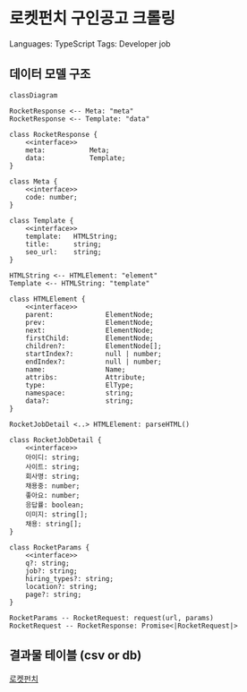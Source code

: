 # 로켓펀치 구인공고 크롤링

Languages: TypeScript
Tags: Developer job

## 데이터 모델 구조

```mermaid
classDiagram

RocketResponse <-- Meta: "meta"
RocketResponse <-- Template: "data"

class RocketResponse {
    <<interface>>
    meta:           Meta;
    data:           Template;
}

class Meta {
    <<interface>>
    code: number;
}

class Template {
    <<interface>>
    template:   HTMLString;
    title:      string;
    seo_url:    string;
}

HTMLString <-- HTMLElement: "element"
Template <-- HTMLString: "template"

class HTMLElement {
    <<interface>>
    parent:             ElementNode;
    prev:               ElementNode;
    next:               ElementNode;
    firstChild:         ElementNode;
    children?:          ElementNode[];
    startIndex?:        null | number;
    endIndex?:          null | number;
    name:               Name;
    attribs:            Attribute;
    type:               ElType;
    namespace:          string;
    data?:              string;
}

RocketJobDetail <..> HTMLElement: parseHTML()

class RocketJobDetail {
    <<interface>>
    아이디: string;
    사이트: string;
    회사명: string;
    채용중: number;
    좋아요: number;
    응답률: boolean;
    이미지: string[];
    채용: string[];
}

class RocketParams {
    <<interface>>
    q?: string;
    job?: string;
    hiring_types?: string;
    location?: string;
    page?: string;
}

RocketParams -- RocketRequest: request(url, params)
RocketRequest -- RocketResponse: Promise<|RocketRequest|>
```

## 결과물 테이블 (csv or db)

[로켓펀치](https://github.com/AndrewDongminYoo/Serverless-Framework-Crawlers/blob/main/docs/크롤링%20스크래핑%20자동화테스트/완료된%20크롤링%20프로젝트/로켓펀치%20구인공고%20크롤링/로켓펀치.csv)
